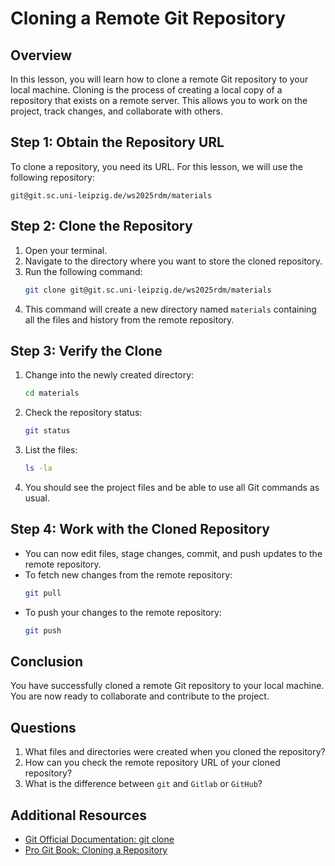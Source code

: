 # Cloning a Remote Git Repository

## Overview
In this lesson, you will learn how to clone a remote Git repository to your local machine. Cloning is the process of creating a local copy of a repository that exists on a remote server. This allows you to work on the project, track changes, and collaborate with others.

## Step 1: Obtain the Repository URL

To clone a repository, you need its URL. For this lesson, we will use the following repository:
```
git@git.sc.uni-leipzig.de/ws2025rdm/materials
```

## Step 2: Clone the Repository

1. Open your terminal.
2. Navigate to the directory where you want to store the cloned repository.
3. Run the following command:
   ```bash
   git clone git@git.sc.uni-leipzig.de/ws2025rdm/materials
   ```
4. This command will create a new directory named `materials` containing all the files and history from the remote repository.

## Step 3: Verify the Clone

1. Change into the newly created directory:
   ```bash
   cd materials
   ```
2. Check the repository status:
   ```bash
   git status
   ```
3. List the files:
   ```bash
   ls -la
   ```
4. You should see the project files and be able to use all Git commands as usual.

## Step 4: Work with the Cloned Repository

- You can now edit files, stage changes, commit, and push updates to the remote repository.
- To fetch new changes from the remote repository:
  ```bash
  git pull
  ```
- To push your changes to the remote repository:
  ```bash
  git push
  ```

## Conclusion
You have successfully cloned a remote Git repository to your local machine. You are now ready to collaborate and contribute to the project.

## Questions
1. What files and directories were created when you cloned the repository?
2. How can you check the remote repository URL of your cloned repository?
3. What is the difference between `git` and `Gitlab` or `GitHub`?




## Additional Resources
- [Git Official Documentation: git clone](https://git-scm.com/docs/git-clone)
- [Pro Git Book: Cloning a Repository](https://git-scm.com/book/en/v2/Git-Basics-Getting-a-Git-Repository)
